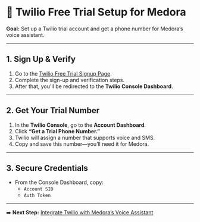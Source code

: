 # 🚀 Twilio Free Trial Setup for Medora

**Goal:** Set up a Twilio trial account and get a phone number for Medora’s voice assistant.

---

## 1. Sign Up & Verify

1. Go to the [Twilio Free Trial Signup Page](https://www.twilio.com/try-twilio).
2. Complete the sign-up and verification steps.
3. After that, you'll be redirected to the **Twilio Console Dashboard**.

---

## 2. Get Your Trial Number

1. In the **Twilio Console**, go to the **Account Dashboard**.
2. Click **“Get a Trial Phone Number.”**
3. Twilio will assign a number that supports voice and SMS.
4. Copy and save this number—you’ll need it for Medora.

---

## 3. Secure Credentials

- From the Console Dashboard, copy:
  - `Account SID`
  - `Auth Token`

---

➡️ **Next Step:** [Integrate Twilio with Medora’s Voice Assistant](../02-integrate-voice-assistant.md)